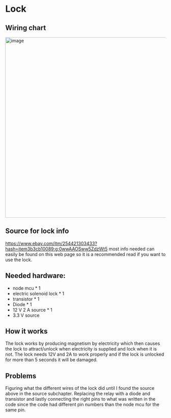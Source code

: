 # Lock

## Wiring chart
<img width="565" alt="image" src="https://user-images.githubusercontent.com/54657589/145534193-b66ee4db-8080-4c91-923e-e4ce8aba51d6.png">

## Source for lock info
https://www.ebay.com/itm/254421303433?hash=item3b3cb10089:g:0wwAAOSww5ZdzWt5 most info needed can easily be found on this web page so it is a recommended read if you want to use the lock.

## Needed hardware:
* node mcu * 1
* electric solenoid lock * 1
* transistor * 1
* Diode * 1
* 12 V 2 A source * 1
* 3.3 V source

## How it works
The lock works by producing magnetism by electricity which then causes the lock to attract/unlock when electricity is supplied and lock when it is not. The lock needs
12V and 2A to work properly and if the lock is unlocked for more than 5 seconds it will be damaged.

## Problems
Figuring what the different wires of the lock did until I found the source above in the source subchapter. Replacing the relay with a diode and transistor and lastly connecting 
the right pins to what was written in the code since the code had different pin numbers than the node mcu for the same pin.
